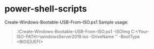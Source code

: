 # power-shell-scripts

Create-Windows-Bootable-USB-From-ISO.ps1 Sample usage:  

> .\Create-Windows-Bootable-USB-From-ISO.ps1 -ISOImg C:\<Your-ISO-PATH>\windowsServer2019.iso -DriveName '<Name of your USB Drive>' -BootType <BIOS|UEFI>